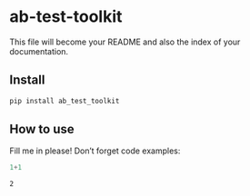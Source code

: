 ab-test-toolkit
================

<!-- WARNING: THIS FILE WAS AUTOGENERATED! DO NOT EDIT! -->

This file will become your README and also the index of your
documentation.

## Install

``` sh
pip install ab_test_toolkit
```

## How to use

Fill me in please! Don’t forget code examples:

``` python
1+1
```

    2
